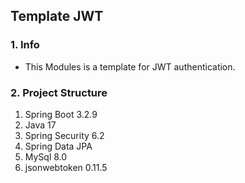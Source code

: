 ## Template JWT 

### 1. Info
- This Modules is a template for JWT authentication.


### 2. Project Structure
1. Spring Boot 3.2.9
2. Java 17
3. Spring Security 6.2
4. Spring Data JPA
5. MySql 8.0
6. jsonwebtoken 0.11.5